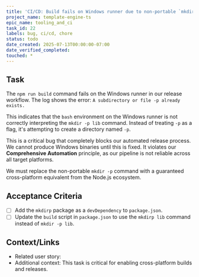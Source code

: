 ```yaml
---
title: 'CI/CD: Build fails on Windows runner due to non-portable `mkdir -p` command'
project_name: template-engine-ts
epic_name: tooling_and_ci
task_id: 22
labels: bug, ci/cd, chore
status: todo
date_created: 2025-07-13T00:00:00-07:00
date_verified_completed: 
touched: *
---
```


## Task

The `npm run build` command fails on the Windows runner in our release workflow. The log shows the error: `A subdirectory or file -p already exists.`

This indicates that the `bash` environment on the Windows runner is not correctly interpreting the `mkdir -p lib` command. Instead of treating `-p` as a flag, it's attempting to create a directory named `-p`.

This is a critical bug that completely blocks our automated release process. We cannot produce Windows binaries until this is fixed. It violates our **Comprehensive Automation** principle, as our pipeline is not reliable across all target platforms.

We must replace the non-portable `mkdir -p` command with a guaranteed cross-platform equivalent from the Node.js ecosystem.

## Acceptance Criteria

- [ ] Add the `mkdirp` package as a `devDependency` to `package.json`.
- [ ] Update the `build` script in `package.json` to use the `mkdirp lib` command instead of `mkdir -p lib`.

## Context/Links

- Related user story:
- Additional context: This task is critical for enabling cross-platform builds and releases.
